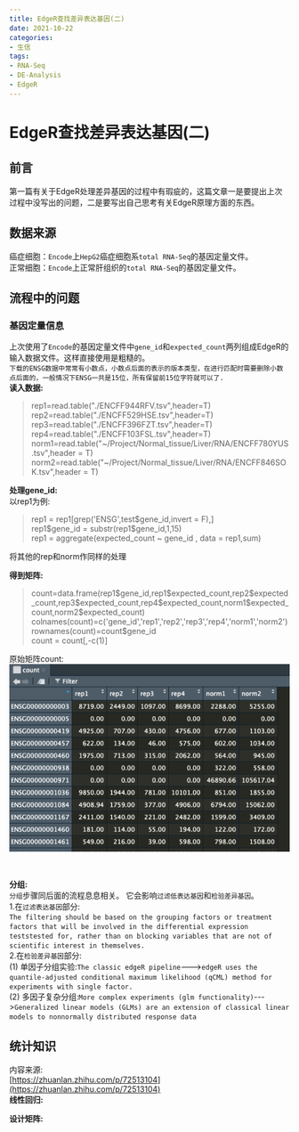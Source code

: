 ```yaml
---
title: EdgeR查找差异表达基因(二)
date: 2021-10-22
categories: 
- 生信
tags: 
- RNA-Seq
- DE-Analysis
- EdgeR
---
```

# EdgeR查找差异表达基因(二)  
## 前言  
第一篇有关于EdgeR处理差异基因的过程中有瑕疵的，这篇文章一是要提出上次过程中没写出的问题，二是要写出自己思考有关EdgeR原理方面的东西。  
## 数据来源  
癌症细胞：`Encode`上`HepG2`癌症细胞系`total RNA-Seq`的基因定量文件。  
正常细胞：`Encode`上正常肝组织的`total RNA-Seq`的基因定量文件。  
## 流程中的问题  
### 基因定量信息  
上次使用了`Encode`的基因定量文件中`gene_id`和`expected_count`两列组成EdgeR的输入数据文件。这样直接使用是粗糙的。  
`下载的ENSG数据中常常有小数点，小数点后面的表示的版本类型，在进行匹配时需要删除小数点后面的，一般情况下ENSG一共是15位，所有保留前15位字符就可以了.`  
**读入数据:**  
> rep1=read.table("./ENCFF944RFV.tsv",header=T)  
> rep2=read.table("./ENCFF529HSE.tsv",header=T)  
> rep3=read.table("./ENCFF396FZT.tsv",header=T)  
> rep4=read.table("./ENCFF103FSL.tsv",header=T)  
> norm1=read.table("~/Project/Normal_tissue/Liver/RNA/ENCFF780YUS.tsv",header = T)  
> norm2=read.table("~/Project/Normal_tissue/Liver/RNA/ENCFF846SOK.tsv",header = T)  

**处理gene_id:**  
以rep1为例:    
> rep1 = rep1[grep('ENSG',test\$gene_id,invert = F),]    
> rep1\$gene_id = substr(rep1\$gene_id,1,15)  
> rep1 = aggregate(expected_count ~ gene_id , data = rep1,sum)  

将其他的rep和norm作同样的处理  

**得到矩阵:**  
> count=data.frame(rep1\$gene_id,rep1\$expected_count,rep2\$expected_count,rep3\$expected_count,rep4\$expected_count,norm1\$expected_count,norm2\$expected_count)  
> colnames(count)=c('gene_id','rep1','rep2','rep3','rep4','norm1','norm2')  
> rownames(count)=count$gene_id  
> count = count[,-c(1)]  

原始矩阵count:  
![](1.png)  


<br />

**分组:**  
`分组`步骤同后面的流程息息相关。
它会影响`过滤低表达基因`和`检验差异基因`。  
1.在`过滤表达基因`部分:  
`The filtering should be based on the grouping factors or treatment factors that will be involved in the differential expression teststested for, rather than on blocking variables that are not of scientific interest in themselves.`  
2.在`检验差异基因`部分:  
(1) 单因子分组实验:`The classic edgeR pipeline`--->`edgeR uses the quantile-adjusted conditional maximum likelihood (qCML) method for experiments with single factor.`  
(2) 多因子复杂分组:`More complex experiments (glm functionality)`--->`Generalized linear models (GLMs) are an extension of classical linear models to nonnormally distributed response data`  

## 统计知识  
内容来源:  
[https://zhuanlan.zhihu.com/p/72513104](https://zhuanlan.zhihu.com/p/72513104)  
**线性回归:**  

**设计矩阵:**  






